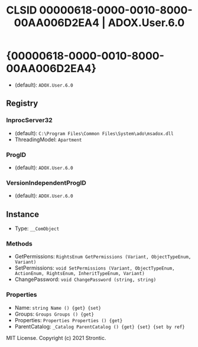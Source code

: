 ﻿---
title: "CLSID 00000618-0000-0010-8000-00AA006D2EA4 | ADOX.User.6.0"
excerpt: What is COM-Object CLSID 00000618-0000-0010-8000-00AA006D2EA4?
---

# {00000618-0000-0010-8000-00AA006D2EA4}

* (default): `ADOX.User.6.0`

## Registry


### InprocServer32

* (default): `C:\Program Files\Common Files\System\ado\msadox.dll`
* ThreadingModel: `Apartment`

### ProgID

* (default): `ADOX.User.6.0`

### VersionIndependentProgID

* (default): `ADOX.User.6.0`

## Instance

* Type: `__ComObject`

### Methods

* GetPermissions: `RightsEnum GetPermissions (Variant, ObjectTypeEnum, Variant)`
* SetPermissions: `void SetPermissions (Variant, ObjectTypeEnum, ActionEnum, RightsEnum, InheritTypeEnum, Variant)`
* ChangePassword: `void ChangePassword (string, string)`

### Properties

* Name: `string Name () {get} {set} `
* Groups: `Groups Groups () {get} `
* Properties: `Properties Properties () {get} `
* ParentCatalog: `_Catalog ParentCatalog () {get} {set} {set by ref}`

MIT License. Copyright (c) 2021 Strontic.


